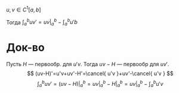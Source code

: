 $u,v \in C^{1}[a,b]$

Тогда $\int_{a}^{b} uv'=uv\bigg|_{a}^{b}-\int_{a}^{b} u'b$
# Док-во

Пусть $H$ — первообр. для $u'v$. Тогда $uv-H$ — первообр для $uv'$.
$$
(uv-H)'=u'v+uv'-H'=\cancel{ u'v }+uv'-\cancel{ u'v }
$$
$$
\int_{a}^{b} uv' =(uv-H)\bigg|_{a}^{b}=uv\bigg|_{a}^{b}-H\bigg|_{a}^{b}=uv\bigg|_{a}^{b}-\int_{a}^{b} u'v 
$$
